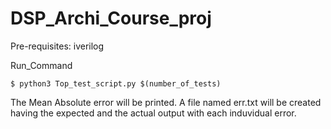 # DSP_Archi_Course_proj

Pre-requisites: iverilog

Run_Command

```
$ python3 Top_test_script.py $(number_of_tests)
```

The Mean Absolute error will be printed. 
A file named err.txt will be created having the expected and the actual output with each induvidual error.
